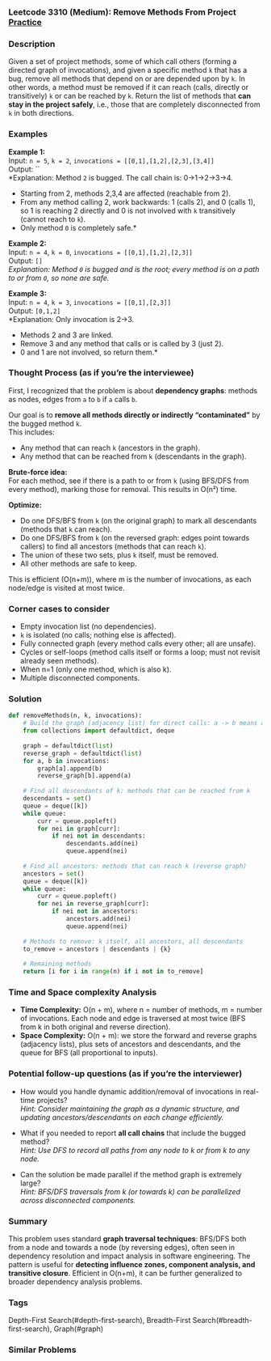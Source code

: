### Leetcode 3310 (Medium): Remove Methods From Project [Practice](https://leetcode.com/problems/remove-methods-from-project)

### Description  
Given a set of project methods, some of which call others (forming a directed graph of invocations), and given a specific method `k` that has a bug, remove all methods that depend on or are depended upon by `k`. In other words, a method must be removed if it can reach (calls, directly or transitively) `k` or can be reached by `k`. Return the list of methods that **can stay in the project safely**, i.e., those that are completely disconnected from `k` in both directions.

### Examples  

**Example 1:**  
Input: `n = 5`, `k = 2`, `invocations = [[0,1],[1,2],[2,3],[3,4]]`  
Output: ``  
*Explanation: Method `2` is bugged. The call chain is: 0→1→2→3→4.  
- Starting from 2, methods 2,3,4 are affected (reachable from 2).  
- From any method calling 2, work backwards: 1 (calls 2), and 0 (calls 1), so 1 is reaching 2 directly and 0 is not involved with `k` transitively (cannot reach to `k`).  
- Only method `0` is completely safe.*

**Example 2:**  
Input: `n = 4`, `k = 0`, `invocations = [[0,1],[1,2],[2,3]]`  
Output: `[]`  
*Explanation: Method `0` is bugged and is the root; every method is on a path to or from `0`, so none are safe.*

**Example 3:**  
Input: `n = 4`, `k = 3`, `invocations = [[0,1],[2,3]]`  
Output: `[0,1,2]`  
*Explanation: Only invocation is 2→3.  
- Methods 2 and 3 are linked.  
- Remove 3 and any method that calls or is called by 3 (just 2).  
- 0 and 1 are not involved, so return them.*


### Thought Process (as if you’re the interviewee)  
First, I recognized that the problem is about **dependency graphs**: methods as nodes, edges from `a` to `b` if `a` calls `b`.

Our goal is to **remove all methods directly or indirectly “contaminated”** by the bugged method `k`.  
This includes:
- Any method that can reach `k` (ancestors in the graph).
- Any method that can be reached from `k` (descendants in the graph).

**Brute-force idea:**  
For each method, see if there is a path to or from `k` (using BFS/DFS from every method), marking those for removal. This results in O(n²) time.

**Optimize:**
- Do one DFS/BFS from `k` (on the original graph) to mark all descendants (methods that `k` can reach).
- Do one DFS/BFS from `k` (on the reversed graph: edges point towards callers) to find all ancestors (methods that can reach `k`).
- The union of these two sets, plus `k` itself, must be removed.
- All other methods are safe to keep.

This is efficient (O(n+m)), where m is the number of invocations, as each node/edge is visited at most twice.

### Corner cases to consider  
- Empty invocation list (no dependencies).
- `k` is isolated (no calls; nothing else is affected).
- Fully connected graph (every method calls every other; all are unsafe).
- Cycles or self-loops (method calls itself or forms a loop; must not revisit already seen methods).
- When n=1 (only one method, which is also k).
- Multiple disconnected components.


### Solution

```python
def removeMethods(n, k, invocations):
    # Build the graph (adjacency list) for direct calls: a -> b means a calls b
    from collections import defaultdict, deque
    
    graph = defaultdict(list)
    reverse_graph = defaultdict(list)
    for a, b in invocations:
        graph[a].append(b)
        reverse_graph[b].append(a)
    
    # Find all descendants of k: methods that can be reached from k
    descendants = set()
    queue = deque([k])
    while queue:
        curr = queue.popleft()
        for nei in graph[curr]:
            if nei not in descendants:
                descendants.add(nei)
                queue.append(nei)
    
    # Find all ancestors: methods that can reach k (reverse graph)
    ancestors = set()
    queue = deque([k])
    while queue:
        curr = queue.popleft()
        for nei in reverse_graph[curr]:
            if nei not in ancestors:
                ancestors.add(nei)
                queue.append(nei)
    
    # Methods to remove: k itself, all ancestors, all descendants
    to_remove = ancestors | descendants | {k}
    
    # Remaining methods
    return [i for i in range(n) if i not in to_remove]
```

### Time and Space complexity Analysis  

- **Time Complexity:** O(n + m), where n = number of methods, m = number of invocations. Each node and edge is traversed at most twice (BFS from k in both original and reverse direction).
- **Space Complexity:** O(n + m): we store the forward and reverse graphs (adjacency lists), plus sets of ancestors and descendants, and the queue for BFS (all proportional to inputs).

### Potential follow-up questions (as if you’re the interviewer)  

- How would you handle dynamic addition/removal of invocations in real-time projects?  
  *Hint: Consider maintaining the graph as a dynamic structure, and updating ancestors/descendants on each change efficiently.*

- What if you needed to report **all call chains** that include the bugged method?  
  *Hint: Use DFS to record all paths from any node to k or from k to any node.*

- Can the solution be made parallel if the method graph is extremely large?  
  *Hint: BFS/DFS traversals from k (or towards k) can be parallelized across disconnected components.*

### Summary
This problem uses standard **graph traversal techniques**: BFS/DFS both from a node and towards a node (by reversing edges), often seen in dependency resolution and impact analysis in software engineering. The pattern is useful for **detecting influence zones, component analysis, and transitive closure**. Efficient in O(n+m), it can be further generalized to broader dependency analysis problems.

### Tags
Depth-First Search(#depth-first-search), Breadth-First Search(#breadth-first-search), Graph(#graph)

### Similar Problems
